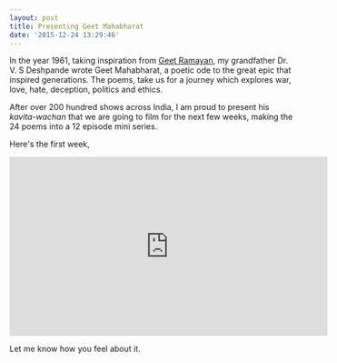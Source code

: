 ```yaml
---
layout: post
title: Presenting Geet Mahabharat
date: '2015-12-24 13:29:46'
---
```


In the year 1961, taking inspiration from [Geet Ramayan](https://en.wikipedia.org/wiki/Geet_Ramayan), my grandfather Dr. V. S Deshpande wrote Geet Mahabharat, a poetic ode to the great epic that inspired generations. The poems, take us for a journey which explores war, love, hate, deception, politics and ethics.

After over 200 hundred shows across India, I am proud to present his *kavita-wachan* that we are going to film for the next few weeks, making the 24 poems into a 12 episode mini series.

Here's the first week,

<iframe width="560" height="315" src="https://www.youtube.com/embed/HuFRfU99l6M?list=PLZE4tanSF_wq3GIZjpKYyBWLDwJ6a2Ojc" frameborder="0" allowfullscreen></iframe>

Let me know how you feel about it.
